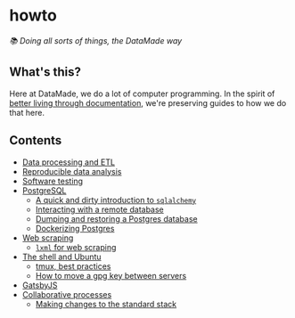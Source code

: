 # howto

_📚 Doing all sorts of things, the DataMade way_

## What's this?

Here at DataMade, we do a lot of computer programming. In the spirit of [better living through documentation](https://datamade.us/blog/better-living-through-documentation), we're preserving guides to how we do that here.

## Contents

- [Data processing and ETL](https://github.com/datamade/data-making-guidelines)
- [Reproducible data analysis](https://github.com/datamade/data-analysis-guidelines)
- [Software testing](https://github.com/datamade/testing-guidelines)
- [PostgreSQL](/postgres/)
    - [A quick and dirty introduction to `sqlalchemy`](/postgres/quick-n-dirty-sqlalchemy.md)
    - [Interacting with a remote database](/postgres/Interacting-with-a-remote-database.md)
    - [Dumping and restoring a Postgres database](/postgres/Dump-and-restore-Postgres.md)
    - [Dockerizing Postgres](/postgres/Dockerizing-Postgres.md)
- [Web scraping](/scraping/)
    - [`lxml` for web scraping](/scraping/lxml-for-web-scraping.md)
- [The shell and Ubuntu](/shell/)
    - [tmux, best practices](/shell/tmux-best-practices.md)
    - [How to move a gpg key between servers](/shell/moving-keys-between-servers.md)
- [GatsbyJS](/gatsby/)
- [Collaborative processes](/process/)
    - [Making changes to the standard stack](/process/stack-changes.md)
